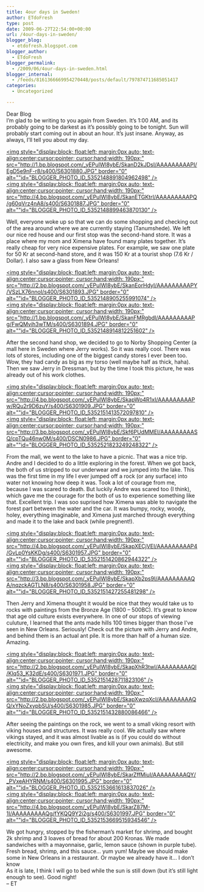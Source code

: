 ```yaml
---
title: 4our days in Sweden!
author: ETdoFresh
type: post
date: 2009-06-27T22:54:00+00:00
url: /4our-days-in-sweden/
blogger_blog:
  - etdofresh.blogspot.com
blogger_author:
  - ETdoFresh
blogger_permalink:
  - /2009/06/4our-days-in-sweden.html
blogger_internal:
  - /feeds/8161366669954270448/posts/default/797874711685051417
categories:
  - Uncategorized

---
```

<div>
  Dear Blog
</div>

<div>
  I&#8217;m glad to be writing to you again from Sweden. It&#8217;s 1:00 AM, and its probably going to be darkest as it&#8217;s possibly going to be tonight. Sun will probably start coming out in about an hour. It&#8217;s just insane. Anyway, as always, I&#8217;ll tell you about my day.
</div>

[<img style="display:block; float:left; margin:0px auto; text-align:center;cursor:pointer; cursor:hand;width: 190px;" src="http://1.bp.blogspot.com/_yEPuIWl8ybE/SkanD2kJDsI/AAAAAAAAAPI/EgD5e9nF-r8/s400/S6301880.JPG" border="0" alt=""id="BLOGGER_PHOTO_ID_5352148891804962498" />][1]  
[<img style="display:block; float:left; margin:0px auto; text-align:center;cursor:pointer; cursor:hand;width: 190px;" src="http://4.bp.blogspot.com/_yEPuIWl8ybE/SkanETGKtrI/AAAAAAAAAPQ/g60qVrz4nA8/s400/S6301887.JPG" border="0" alt=""id="BLOGGER_PHOTO_ID_5352148899463870130" />][2]

<div>
  Well, everyone woke up so that we can do some shopping and checking out of the area around where we are currently staying (Tanumshede). We left our nice red house and our first stop was the second-hand store. It was a place where my mom and Ximena have found many plates together. It&#8217;s really cheap for very nice expensive plates. For example, we saw one plate for 50 Kr at second-hand store, and it was 150 Kr at a tourist shop (7.6 Kr / Dollar). I also saw a glass from New Orleans!
</div>

[<img style="display:block; float:left; margin:0px auto; text-align:center;cursor:pointer; cursor:hand;width: 190px;" src="http://2.bp.blogspot.com/_yEPuIWl8ybE/SkanEorHdyI/AAAAAAAAAPY/VSzLX76nnoI/s400/S6301893.JPG" border="0" alt=""id="BLOGGER_PHOTO_ID_5352148905255991074" />][3]  
[<img style="display:block; float:left; margin:0px auto; text-align:center;cursor:pointer; cursor:hand;width: 190px;" src="http://1.bp.blogspot.com/_yEPuIWl8ybE/SkanFMRgbdI/AAAAAAAAAPg/FwQMvih3wTM/s400/S6301894.JPG" border="0" alt=""id="BLOGGER_PHOTO_ID_5352148914812251602" />][4]

<div>
  After the second hand shop, we decided to go to Norby Shopping Center (a mall here in Sweden where Jerry works). So it was really cool. There was lots of stores, including one of the biggest candy stores I ever been too. Wow, they had candy as big as my torso (well maybe half as thick, haha). Then we saw Jerry in Dressman, but by the time I took this picture, he was already out of his work clothes.
</div>

[<img style="display:block; float:left; margin:0px auto; text-align:center;cursor:pointer; cursor:hand;width: 190px;" src="http://4.bp.blogspot.com/_yEPuIWl8ybE/SkapWo4R1xI/AAAAAAAAAPw/RQu2r9D6zuY/s400/S6301909.JPG" border="0" alt=""id="BLOGGER_PHOTO_ID_5352151413572097810" />][5]  
[<img style="display:block; float:left; margin:0px auto; text-align:center;cursor:pointer; cursor:hand;width: 190px;" src="http://3.bp.blogspot.com/_yEPuIWl8ybE/Skf6PUdMMEI/AAAAAAAAASQ/cpTQu46nw0M/s400/DSCN0986.JPG" border="0" alt=""id="BLOGGER_PHOTO_ID_5352521823249248322" />][6]

<div>
  From the mall, we went to the lake to have a picnic. That was a nice trip. Andre and I decided to do a little exploring in the forest. When we got back, the both of us stripped to our underwear and we jumped into the lake. This was the first time in my life I ever jumped off a rock (or any surface) into water not knowing how deep it was. Took a lot of courage from me, because I was scared to death. But luckily Andre was scared too (I think), which gave me the courage for the both of us to experience something like that. Excellent trip. I was soo suprised how Ximena was able to navigate the forest part between the water and the car. It was bumpy, rocky, woody, holey, everything imaginable, and Ximena just marched through everything and made it to the lake and back (while pregnent!).
</div>

[<img style="display:block; float:left; margin:0px auto; text-align:center;cursor:pointer; cursor:hand;width: 190px;" src="http://4.bp.blogspot.com/_yEPuIWl8ybE/SkapXECjVEI/AAAAAAAAAP4/GvLp0YsKKDg/s400/S6301957.JPG" border="0" alt=""id="BLOGGER_PHOTO_ID_5352151420862944322" />][7]  
[<img style="display:block; float:left; margin:0px auto; text-align:center;cursor:pointer; cursor:hand;width: 190px;" src="http://3.bp.blogspot.com/_yEPuIWl8ybE/SkapXb2ps9I/AAAAAAAAAQA/nqzckAGTLN8/s400/S6301958.JPG" border="0" alt=""id="BLOGGER_PHOTO_ID_5352151427255481298" />][8]

<div>
  Then Jerry and Ximena thought it would be nice that they would take us to rocks with paintings from the Bronze Age (1800 &#8211; 500BC). It&#8217;s great to know that age old culture exists everywhere. In one of our stops of viewing culuture, I learned that the ants made hills 100 times bigger than those I&#8217;ve seen in New Orleans. Seriously! Check out the picture with Jerry and Andre, and behind them is an actual ant pile. It is more than half of a human size. Amazing.
</div>

[<img style="display:block; float:left; margin:0px auto; text-align:center;cursor:pointer; cursor:hand;width: 190px;" src="http://2.bp.blogspot.com/_yEPuIWl8ybE/SkapXhR3twI/AAAAAAAAAQI/Klq53_K32dE/s400/S6301971.JPG" border="0" alt=""id="BLOGGER_PHOTO_ID_5352151428711823106" />][9]  
[<img style="display:block; float:left; margin:0px auto; text-align:center;cursor:pointer; cursor:hand;width: 190px;" src="http://2.bp.blogspot.com/_yEPuIWl8ybE/SkapXwzqXcI/AAAAAAAAAQQ/xYNoZxypbSU/s400/S6301985.JPG" border="0" alt=""id="BLOGGER_PHOTO_ID_5352151432880086466" />][10]

<div>
  After seeing the paintings on the rock, we went to a small viking resort with viking houses and structures. It was really cool. We actually saw where vikings stayed, and it was almost livable as is (if you could do without electricity, and make you own fires, and kill your own animals). But still awesome.
</div>

[<img style="display:block; float:left; margin:0px auto; text-align:center;cursor:pointer; cursor:hand;width: 190px;" src="http://2.bp.blogspot.com/_yEPuIWl8ybE/SkarZffMiuI/AAAAAAAAAQY/_PVxeAHYRNM/s400/S6301995.JPG" border="0" alt=""id="BLOGGER_PHOTO_ID_5352153661613837026" />][11]  
[<img style="display:block; float:left; margin:0px auto; text-align:center;cursor:pointer; cursor:hand;width: 190px;" src="http://4.bp.blogspot.com/_yEPuIWl8ybE/SkarZ87M-1I/AAAAAAAAAQg/fYKQQ9Y2i2g/s400/S6301997.JPG" border="0" alt=""id="BLOGGER_PHOTO_ID_5352153669515934546" />][12]

<div>
  We got hungry, stopped by the fisherman&#8217;s market for shrimp, and bought 2k shrimp and 3 loaves of bread for about 200 Kronas. We made sandwiches with a mayonnaise, garlic, lemon sauce (shown in purple tube). Fresh bread, shrimp, and this sauce&#8230; yum yum! Maybe we should make some in New Orleans in a restaurant. Or maybe we already have it&#8230; I don&#8217;t know
</div>

<div>
  As it is late, I think I will go to bed while the sun is still down (but it&#8217;s still light enough to see). Good night!
</div>

<div>
  &#8211; ET
</div>

 [1]: http://1.bp.blogspot.com/_yEPuIWl8ybE/SkanD2kJDsI/AAAAAAAAAPI/EgD5e9nF-r8/s1600/S6301880.JPG
 [2]: http://4.bp.blogspot.com/_yEPuIWl8ybE/SkanETGKtrI/AAAAAAAAAPQ/g60qVrz4nA8/s1600/S6301887.JPG
 [3]: http://2.bp.blogspot.com/_yEPuIWl8ybE/SkanEorHdyI/AAAAAAAAAPY/VSzLX76nnoI/s1600/S6301893.JPG
 [4]: http://1.bp.blogspot.com/_yEPuIWl8ybE/SkanFMRgbdI/AAAAAAAAAPg/FwQMvih3wTM/s1600/S6301894.JPG
 [5]: http://4.bp.blogspot.com/_yEPuIWl8ybE/SkapWo4R1xI/AAAAAAAAAPw/RQu2r9D6zuY/s1600/S6301909.JPG
 [6]: http://3.bp.blogspot.com/_yEPuIWl8ybE/Skf6PUdMMEI/AAAAAAAAASQ/cpTQu46nw0M/s1600/DSCN0986.JPG
 [7]: http://4.bp.blogspot.com/_yEPuIWl8ybE/SkapXECjVEI/AAAAAAAAAP4/GvLp0YsKKDg/s1600/S6301957.JPG
 [8]: http://3.bp.blogspot.com/_yEPuIWl8ybE/SkapXb2ps9I/AAAAAAAAAQA/nqzckAGTLN8/s1600/S6301958.JPG
 [9]: http://2.bp.blogspot.com/_yEPuIWl8ybE/SkapXhR3twI/AAAAAAAAAQI/Klq53_K32dE/s1600/S6301971.JPG
 [10]: http://2.bp.blogspot.com/_yEPuIWl8ybE/SkapXwzqXcI/AAAAAAAAAQQ/xYNoZxypbSU/s1600/S6301985.JPG
 [11]: http://2.bp.blogspot.com/_yEPuIWl8ybE/SkarZffMiuI/AAAAAAAAAQY/_PVxeAHYRNM/s1600/S6301995.JPG
 [12]: http://4.bp.blogspot.com/_yEPuIWl8ybE/SkarZ87M-1I/AAAAAAAAAQg/fYKQQ9Y2i2g/s1600/S6301997.JPG